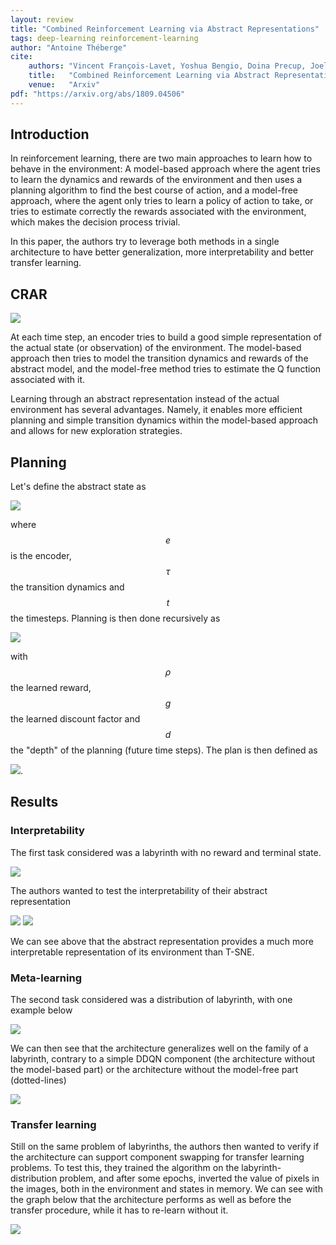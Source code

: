 ```yaml
---
layout: review
title: "Combined Reinforcement Learning via Abstract Representations"
tags: deep-learning reinforcement-learning
author: "Antoine Théberge"
cite:
    authors: "Vincent François-Lavet, Yoshua Bengio, Doina Precup, Joelle Pineau"
    title:   "Combined Reinforcement Learning via Abstract Representations"
    venue:   "Arxiv"
pdf: "https://arxiv.org/abs/1809.04506"
---
```


## Introduction

In reinforcement learning, there are two main approaches to learn how to behave in the environment: A model-based approach where the agent tries to learn the dynamics and rewards of the environment and then uses a planning algorithm to find the best course of action, and a model-free approach, where the agent only tries to learn a policy of action to take, or tries to estimate correctly the rewards associated with the environment, which makes the decision process trivial.

In this paper, the authors try to leverage both methods in a single architecture to have better generalization, more interpretability and better transfer learning. 

## CRAR

![](/article/images/combinedrlabstract/architecture.jpg)

At each time step, an encoder tries to build a good simple representation of the actual state (or observation) of the environment. The model-based approach then tries to model the transition dynamics and rewards of the abstract model, and the model-free method tries to estimate the Q function associated with it.

Learning through an abstract representation instead of the actual environment has several advantages. Namely, it enables more efficient planning and simple transition dynamics within the model-based approach and allows for new exploration strategies.

## Planning

Let's define the abstract state as

![](/article/images/combinedrlabstract/abstractstate.jpg)

where $$ e $$ is the encoder, $$\tau$$ the transition dynamics and $$ t $$ the timesteps. Planning is then done recursively as 

![](/article/images/combinedrlabstract/qd.jpg)

with $$\rho$$ the learned reward, $$g$$ the learned discount factor and $$d$$ the "depth" of the planning (future time steps). The plan is then defined as

![](/article/images/combinedrlabstract/plan.jpg).

## Results

### Interpretability

The first task considered was a labyrinth with no reward and terminal state.

![](/article/images/combinedrlabstract/labyrinth.jpg)

The authors wanted to test the interpretability of their abstract representation

![](/article/images/combinedrlabstract/tsne.jpg)
![](/article/images/combinedrlabstract/repr.jpg)

We can see above that the abstract representation provides a much more interpretable representation of its environment than T-SNE.

### Meta-learning

The second task considered was a distribution of labyrinth, with one example below

![](/article/images/combinedrlabstract/lab2.jpg)

We can then see that the architecture generalizes well on the family of a labyrinth, contrary to a simple DDQN component (the architecture without the model-based part) or the architecture without the model-free part (dotted-lines)

![](/article/images/combinedrlabstract/generalization.jpg)

### Transfer learning

Still on the same problem of labyrinths, the authors then wanted to verify if the architecture can support component swapping for transfer learning problems. To test this, they trained the algorithm on the labyrinth-distribution problem, and after some epochs, inverted the value of pixels in the images, both in the environment and states in memory. We can see with the graph below that the architecture performs as well as before the transfer procedure, while it has to re-learn without it.

![](/article/images/combinedrlabstract/transfer.jpg)

